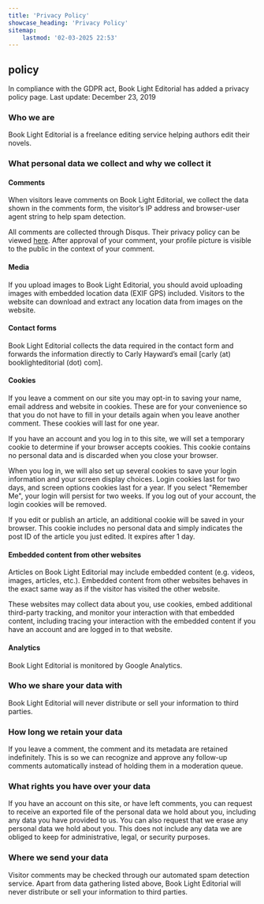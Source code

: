 ```yaml
---
title: 'Privacy Policy'
showcase_heading: 'Privacy Policy'
sitemap:
    lastmod: '02-03-2025 22:53'
---
```


## policy

In compliance with the GDPR act, Book Light Editorial has added a privacy policy page. Last update: December 23, 2019

### Who we are

Book Light Editorial is a freelance editing service helping authors edit their novels.

### What personal data we collect and why we collect it

#### Comments

When visitors leave comments on Book Light Editorial, we collect the data shown in the comments form, the visitor’s IP address and browser-user agent string to help spam detection.

All comments are collected through Disqus. Their privacy policy can be viewed [here](https://help.disqus.com/en/articles/1717103-disqus-privacy-policy?target=_blank). After approval of your comment, your profile picture is visible to the public in the context of your comment.

#### Media

If you upload images to Book Light Editorial, you should avoid uploading images with embedded location data (EXIF GPS) included. Visitors to the website can download and extract any location data from images on the website.

#### Contact forms

Book Light Editorial collects the data required in the contact form and forwards the information directly to Carly Hayward’s email \[carly (at) booklighteditorial (dot) com].

#### Cookies

If you leave a comment on our site you may opt-in to saving your name, email address and website in cookies. These are for your convenience so that you do not have to fill in your details again when you leave another comment. These cookies will last for one year.

If you have an account and you log in to this site, we will set a temporary cookie to determine if your browser accepts cookies. This cookie contains no personal data and is discarded when you close your browser.

When you log in, we will also set up several cookies to save your login information and your screen display choices. Login cookies last for two days, and screen options cookies last for a year. If you select "Remember Me", your login will persist for two weeks. If you log out of your account, the login cookies will be removed.

If you edit or publish an article, an additional cookie will be saved in your browser. This cookie includes no personal data and simply indicates the post ID of the article you just edited. It expires after 1 day.

#### Embedded content from other websites

Articles on Book Light Editorial may include embedded content (e.g. videos, images, articles, etc.). Embedded content from other websites behaves in the exact same way as if the visitor has visited the other website.

These websites may collect data about you, use cookies, embed additional third-party tracking, and monitor your interaction with that embedded content, including tracing your interaction with the embedded content if you have an account and are logged in to that website.

#### Analytics

Book Light Editorial is monitored by Google Analytics.

### Who we share your data with

Book Light Editorial will never distribute or sell your information to third parties.

### How long we retain your data

If you leave a comment, the comment and its metadata are retained indefinitely. This is so we can recognize and approve any follow-up comments automatically instead of holding them in a moderation queue.

### What rights you have over your data

If you have an account on this site, or have left comments, you can request to receive an exported file of the personal data we hold about you, including any data you have provided to us. You can also request that we erase any personal data we hold about you. This does not include any data we are obliged to keep for administrative, legal, or security purposes.

### Where we send your data

Visitor comments may be checked through our automated spam detection service. Apart from data gathering listed above, Book Light Editorial will never distribute or sell your information to third parties.


